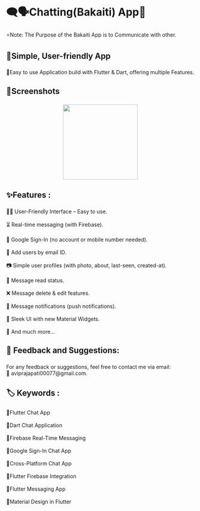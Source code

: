 <h1 align="left">🗨️🗣️Chatting(Bakaiti) App💬</h1>

###

<p align="left">⭐Note: The Purpose of the Bakaiti App is to Communicate with other.</p>

###

<h2 align="left">📱Simple, User-friendly App</h2>

###

<p align="left">📲Easy to use Application build with Flutter & Dart, offering multiple Features.</p>

###

<h2 align="left">📸Screenshots</h2>

###

<div align="center">
  <img height="200" src=""  />
</div>

###

<h2 align="left">✨Features :</h2>

###

<p align="left">👩‍🏫 User-Friendly Interface – Easy to use.<br><br>⏳ Real-time messaging (with Firebase).<br><br>🤘 Google Sign-In (no account or mobile number needed).<br><br>📩 Add users by email ID.<br><br>📷 Simple user profiles (with photo, about, last-seen, created-at).<br><br>📖 Message read status.<br><br>❌ Message delete & edit features.<br><br>🔔 Message notifications (push notifications).<br><br>💭 Sleek UI with new Material Widgets.<br><br>💬 And much more...</p>

###

<h2 align="left">💬 Feedback and Suggestions:</h2>

###

<p align="left">For any feedback or suggestions, feel free to contact me via email:<br>📧 aviprajapati00077@gmail.com.</p>

###

<h2 align="left">🏷️ Keywords :</h2>

###

<p align="left">🔸Flutter Chat App<br><br>🔸Dart Chat Application<br><br>🔸Firebase Real-Time Messaging<br><br>🔸Google Sign-In Chat App<br><br>🔸Cross-Platform Chat App<br><br>🔸Flutter Firebase Integration<br><br>🔸Flutter Messaging App<br><br>🔸Material Design in Flutter</p>

###
